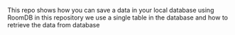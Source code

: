 This repo shows how you can save a data in your local database using RoomDB in this repository we use a single table in the database and how to retrieve the data from database